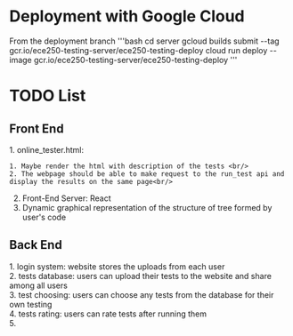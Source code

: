 <h1>Deployment with Google Cloud</h1>
From the deployment branch
'''bash
cd server
gcloud builds submit --tag gcr.io/ece250-testing-server/ece250-testing-deploy
cloud run deploy --image gcr.io/ece250-testing-server/ece250-testing-deploy 
'''


<h1> TODO List </h1>
<h2> Front End </h2>
1. online_tester.html: <br/>

    1. Maybe render the html with description of the tests <br/>
    2. The webpage should be able to make request to the run_test api and display the results on the same page<br/>
2. Front-End Server: React<br/>
3. Dynamic graphical representation of the structure of tree formed by user's code<br/>

<h2> Back End </h2>
1. login system: website stores the uploads from each user<br/>
2. tests database: users can upload their tests to the website and share among all users<br/>
3. test choosing: users can choose any tests from the database for their own testing<br/>
4. tests rating: users can rate tests after running them<br/>
5. 